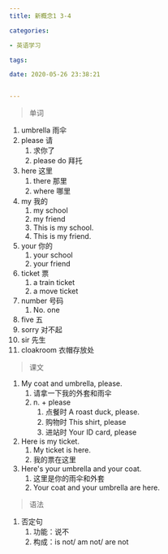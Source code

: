 ```yaml
---
title: 新概念1 3-4

categories: 

- 英语学习

tags: 

date: 2020-05-26 23:38:21


---
```


>单词

1. umbrella 雨伞
2. please 请
   1. 求你了
   2. please do 拜托
3. here 这里
   1. there 那里
   2. where 哪里
4. my 我的
   1. my school
   2. my friend
   3. This is my school.
   4. This is my friend.
5. your 你的
   1. your school
   2. your friend
6. ticket 票
   1. a train ticket
   2. a move ticket
7. number 号码
   1. No. one
8. five 五
9. sorry 对不起
10. sir 先生
11. cloakroom 衣帽存放处

>  课文

1. My coat and umbrella, please.
   1. 请拿一下我的外套和雨伞
   2. n. + please
      1. 点餐时  A roast duck, please.
      2. 购物时  This shirt, please
      3. 进站时  Your ID card, please
2. Here is my ticket.
   1. My ticket is here.
   2. 我的票在这里
3. Here's your umbrella and your coat.
   1. 这里是你的雨伞和外套
   2. Your coat and your umbrella are here.

> 语法

1. 否定句
   1. 功能：说不
   2. 构成：is not/ am not/ are not

